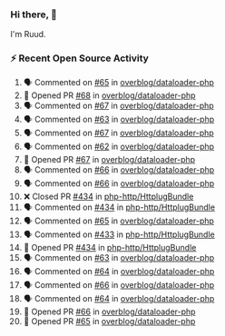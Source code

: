 ### Hi there, 👋

I'm Ruud.
 
### :zap: Recent Open Source Activity

<!--START_SECTION:activity-->
1. 🗣 Commented on [#65](https://github.com/overblog/dataloader-php/pull/65#issuecomment-1693205442) in [overblog/dataloader-php](https://github.com/overblog/dataloader-php)
2. 💪 Opened PR [#68](https://github.com/overblog/dataloader-php/pull/68) in [overblog/dataloader-php](https://github.com/overblog/dataloader-php)
3. 🗣 Commented on [#67](https://github.com/overblog/dataloader-php/pull/67#issuecomment-1693182260) in [overblog/dataloader-php](https://github.com/overblog/dataloader-php)
4. 🗣 Commented on [#63](https://github.com/overblog/dataloader-php/pull/63#issuecomment-1693181657) in [overblog/dataloader-php](https://github.com/overblog/dataloader-php)
5. 🗣 Commented on [#67](https://github.com/overblog/dataloader-php/pull/67#issuecomment-1693170565) in [overblog/dataloader-php](https://github.com/overblog/dataloader-php)
6. 🗣 Commented on [#62](https://github.com/overblog/dataloader-php/pull/62#issuecomment-1693165843) in [overblog/dataloader-php](https://github.com/overblog/dataloader-php)
7. 💪 Opened PR [#67](https://github.com/overblog/dataloader-php/pull/67) in [overblog/dataloader-php](https://github.com/overblog/dataloader-php)
8. 🗣 Commented on [#66](https://github.com/overblog/dataloader-php/pull/66#issuecomment-1693159146) in [overblog/dataloader-php](https://github.com/overblog/dataloader-php)
9. 🗣 Commented on [#66](https://github.com/overblog/dataloader-php/pull/66#issuecomment-1693158660) in [overblog/dataloader-php](https://github.com/overblog/dataloader-php)
10. ❌ Closed PR [#434](https://github.com/php-http/HttplugBundle/pull/434) in [php-http/HttplugBundle](https://github.com/php-http/HttplugBundle)
11. 🗣 Commented on [#434](https://github.com/php-http/HttplugBundle/pull/434#issuecomment-1693136465) in [php-http/HttplugBundle](https://github.com/php-http/HttplugBundle)
12. 🗣 Commented on [#65](https://github.com/overblog/dataloader-php/pull/65#issuecomment-1693125718) in [overblog/dataloader-php](https://github.com/overblog/dataloader-php)
13. 🗣 Commented on [#433](https://github.com/php-http/HttplugBundle/issues/433#issuecomment-1693064033) in [php-http/HttplugBundle](https://github.com/php-http/HttplugBundle)
14. 💪 Opened PR [#434](https://github.com/php-http/HttplugBundle/pull/434) in [php-http/HttplugBundle](https://github.com/php-http/HttplugBundle)
15. 🗣 Commented on [#63](https://github.com/overblog/dataloader-php/pull/63#issuecomment-1693038562) in [overblog/dataloader-php](https://github.com/overblog/dataloader-php)
16. 🗣 Commented on [#64](https://github.com/overblog/dataloader-php/pull/64#issuecomment-1693038428) in [overblog/dataloader-php](https://github.com/overblog/dataloader-php)
17. 🗣 Commented on [#66](https://github.com/overblog/dataloader-php/pull/66#issuecomment-1693037921) in [overblog/dataloader-php](https://github.com/overblog/dataloader-php)
18. 🗣 Commented on [#64](https://github.com/overblog/dataloader-php/pull/64#issuecomment-1693027128) in [overblog/dataloader-php](https://github.com/overblog/dataloader-php)
19. 💪 Opened PR [#66](https://github.com/overblog/dataloader-php/pull/66) in [overblog/dataloader-php](https://github.com/overblog/dataloader-php)
20. 💪 Opened PR [#65](https://github.com/overblog/dataloader-php/pull/65) in [overblog/dataloader-php](https://github.com/overblog/dataloader-php)
<!--END_SECTION:activity-->
